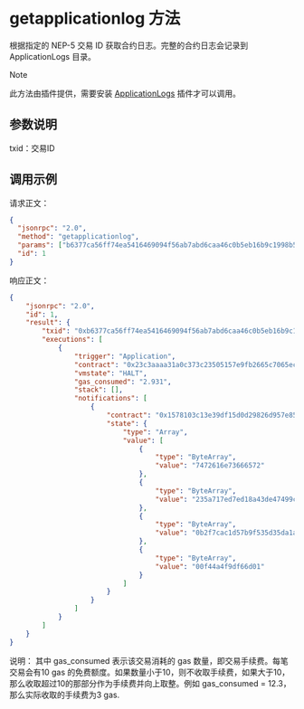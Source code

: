# getapplicationlog 方法

根据指定的 NEP-5 交易 ID 获取合约日志。完整的合约日志会记录到 ApplicationLogs 目录。

> [!Note]
>
> 此方法由插件提供，需要安装 [ApplicationLogs](https://github.com/neo-project/neo-plugins/releases) 插件才可以调用。

## 参数说明

txid：交易ID

## 调用示例

请求正文：

```json
{
  "jsonrpc": "2.0",
  "method": "getapplicationlog",
  "params": ["b6377ca56ff74ea5416469094f56ab7abd6caa46c0b5eb16b9c1998b567ff1e3"],
  "id": 1
}
```

响应正文：

```json
{
    "jsonrpc": "2.0",
    "id": 1,
    "result": {
        "txid": "0xb6377ca56ff74ea5416469094f56ab7abd6caa46c0b5eb16b9c1998b567ff1e3",
        "executions": [
            {
                "trigger": "Application",
                "contract": "0x23c3aaaa31a0c373c23505157e9fb2665c7065ec",
                "vmstate": "HALT",
                "gas_consumed": "2.931",
                "stack": [],
                "notifications": [
                    {
                        "contract": "0x1578103c13e39df15d0d29826d957e85d770d8c9",
                        "state": {
                            "type": "Array",
                            "value": [
                                {
                                    "type": "ByteArray",
                                    "value": "7472616e73666572"
                                },
                                {
                                    "type": "ByteArray",
                                    "value": "235a717ed7ed18a43de47499c3d05b8d4a4bcf3a"
                                },
                                {
                                    "type": "ByteArray",
                                    "value": "0b2f7cac1d57b9f535d35da1a5421015e4e32b19"
                                },
                                {
                                    "type": "ByteArray",
                                    "value": "00f44a4f9df66d01"
                                }
                            ]
                        }
                    }
                ]
            }
        ]
    }
}
```

说明：
其中 gas_consumed 表示该交易消耗的 gas 数量，即交易手续费。每笔交易会有10 gas 的免费额度。如果数量小于10，则不收取手续费，如果大于10，那么收取超过10的那部分作为手续费并向上取整。例如 gas_consumed = 12.3，那么实际收取的手续费为3 gas.